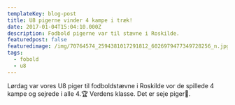 ```yaml
---
templateKey: blog-post
title: U8 pigerne vinder 4 kampe i træk!
date: 2017-01-04T15:04:10.000Z
description: Fodbold pigerne var til stævne i Roskilde.
featuredpost: false
featuredimage: /img/70764574_2594381017291812_6026979477349728256_n.jpg
tags:
  - fobold
  - u8
---
```

Lørdag var vores U8 piger til fodboldstævne i Roskilde vor de spillede 4 kampe og sejrede i alle 4.🏆 Verdens klasse. Det er seje piger🤗.
